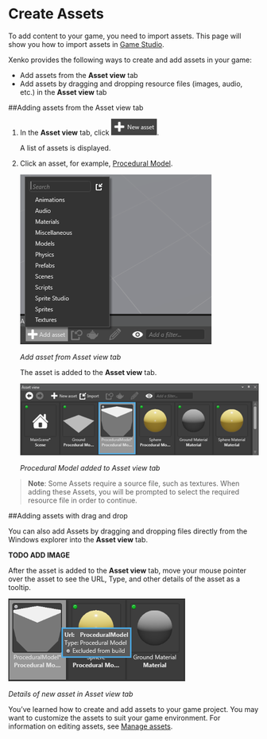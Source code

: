 # Create Assets

To add content to your game, you need to import assets. This page will show you how to import assets in [Game Studio](xref:game-studio).

Xenko provides the following ways to create and add assets in your game:
 * Add assets from the **Asset view** tab
 * Add assets by dragging and dropping resource files (images, audio, etc.) in the **Asset view** tab
 
##Adding assets from the Asset view tab

 1. In the **Asset view** tab, click ![New asset](media/create-and-add-assets-add-new-asset-button.png).
 
	A list of assets is displayed.

 2. Click an asset, for example, [Procedural Model](xref:procedural-model).

	![Add asset from Asset view tab](media/asset-creation-create-new-asset-asset-view-tab.png)
 
	_Add asset from Asset view tab_

	The asset is added to the **Asset view** tab.

	![Procedural Model added to Asset view tab](media/asset-creation-asset-view-tab-procedural-model.png)

	_Procedural Model added to Asset view tab_
	
> **Note**: Some Assets require a source file, such as textures. When adding these Assets, you will be prompted to select the required resource file in order to continue.	

##Adding assets with drag and drop

You can also add Assets by dragging and dropping files directly from the Windows explorer into the **Asset view** tab.

__TODO ADD IMAGE__

After the asset is added to the **Asset view** tab, move your mouse pointer over the asset to see the URL, Type, and other details of the asset as a tooltip.
	
  ![Details of new asset in Asset view tab](media/asset-creation-solution-explorer.png)
	
   _Details of new asset in Asset view tab_	
	
You’ve learned how to create and add assets to your game project. You may want to customize the assets to suit your game environment. For information on editing assets, see [Manage assets](manage-assets.md).
